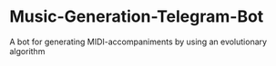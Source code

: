 # Music-Generation-Telegram-Bot
A bot for generating MIDI-accompaniments by using an evolutionary algorithm
